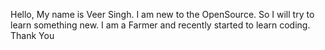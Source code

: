 Hello,
My name is Veer Singh. I am new to the OpenSource. So I will try to learn something new. I am a Farmer and recently started to learn coding.
Thank You

